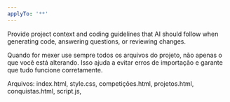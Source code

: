 ```yaml
---
applyTo: '**'
---
```

Provide project context and coding guidelines that AI should follow when generating code, answering questions, or reviewing changes.

Quando for mexer use sempre todos os arquivos do projeto, não apenas o que você está alterando. Isso ajuda a evitar erros de importação e garante que tudo funcione corretamente.

Arquivos: 
index.html,
style.css,
competições.html,
projetos.html,
conquistas.html,
script.js,